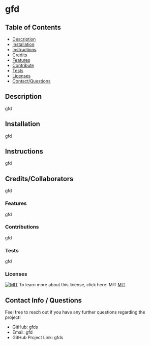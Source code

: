 
  # gfd


  ## Table of Contents
  * [Description](#description)
  * [Installation](#installation)
  * [Instructions](#instructions)
  * [Credits](#credits)
  * [Features](#features)
  * [Contribute](#contribute)
  * [Tests](#test)
  * [Licenses](#license)
  * [Contact/Questions](#github)

  ## Description
  gfd

  ## Installation
  gfd

  ## Instructions
  gfd

  ## Credits/Collaborators
  gfd

  ### Features
  gfd

  ### Contributions
  gfd

  ### Tests
  gfd

  ### Licenses
  [![MIT](https://img.shields.io/badge/License-MIT-brightgreen)](https://opensource.org/licenses/MIT)
  To learn more about this license, click here: MIT
  [MIT](https://opensource.org/licenses/MIT)

  ## Contact Info / Questions
  Feel free to reach out if you have any further questions regarding the project!
  - GitHub: gfds
  - Email: gfd
  - GitHub Project Link: gfds
  
